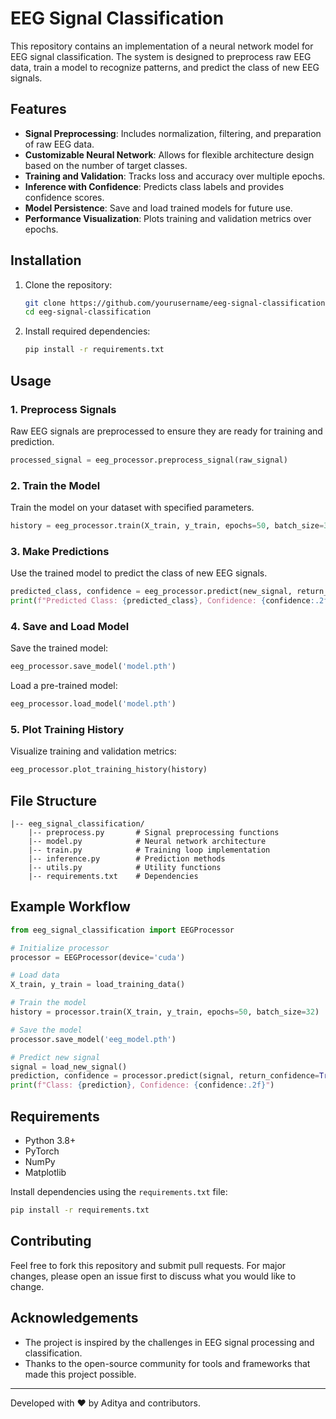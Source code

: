 # EEG Signal Classification

This repository contains an implementation of a neural network model for EEG signal classification. The system is designed to preprocess raw EEG data, train a model to recognize patterns, and predict the class of new EEG signals. 

## Features
- **Signal Preprocessing**: Includes normalization, filtering, and preparation of raw EEG data.
- **Customizable Neural Network**: Allows for flexible architecture design based on the number of target classes.
- **Training and Validation**: Tracks loss and accuracy over multiple epochs.
- **Inference with Confidence**: Predicts class labels and provides confidence scores.
- **Model Persistence**: Save and load trained models for future use.
- **Performance Visualization**: Plots training and validation metrics over epochs.

## Installation

1. Clone the repository:
   ```bash
   git clone https://github.com/yourusername/eeg-signal-classification.git
   cd eeg-signal-classification
   ```

2. Install required dependencies:
   ```bash
   pip install -r requirements.txt
   ```

## Usage

### 1. Preprocess Signals
Raw EEG signals are preprocessed to ensure they are ready for training and prediction.
```python
processed_signal = eeg_processor.preprocess_signal(raw_signal)
```

### 2. Train the Model
Train the model on your dataset with specified parameters.
```python
history = eeg_processor.train(X_train, y_train, epochs=50, batch_size=32, validation_split=0.2)
```

### 3. Make Predictions
Use the trained model to predict the class of new EEG signals.
```python
predicted_class, confidence = eeg_processor.predict(new_signal, return_confidence=True)
print(f"Predicted Class: {predicted_class}, Confidence: {confidence:.2f}")
```

### 4. Save and Load Model
Save the trained model:
```python
eeg_processor.save_model('model.pth')
```
Load a pre-trained model:
```python
eeg_processor.load_model('model.pth')
```

### 5. Plot Training History
Visualize training and validation metrics:
```python
eeg_processor.plot_training_history(history)
```

## File Structure
```
|-- eeg_signal_classification/
    |-- preprocess.py       # Signal preprocessing functions
    |-- model.py            # Neural network architecture
    |-- train.py            # Training loop implementation
    |-- inference.py        # Prediction methods
    |-- utils.py            # Utility functions
    |-- requirements.txt    # Dependencies
```

## Example Workflow

```python
from eeg_signal_classification import EEGProcessor

# Initialize processor
processor = EEGProcessor(device='cuda')

# Load data
X_train, y_train = load_training_data()

# Train the model
history = processor.train(X_train, y_train, epochs=50, batch_size=32)

# Save the model
processor.save_model('eeg_model.pth')

# Predict new signal
signal = load_new_signal()
prediction, confidence = processor.predict(signal, return_confidence=True)
print(f"Class: {prediction}, Confidence: {confidence:.2f}")
```

## Requirements
- Python 3.8+
- PyTorch
- NumPy
- Matplotlib

Install dependencies using the `requirements.txt` file:
```bash
pip install -r requirements.txt
```

## Contributing
Feel free to fork this repository and submit pull requests. For major changes, please open an issue first to discuss what you would like to change.

## Acknowledgements
- The project is inspired by the challenges in EEG signal processing and classification.
- Thanks to the open-source community for tools and frameworks that made this project possible.

---
Developed with ❤️ by Aditya and contributors.
